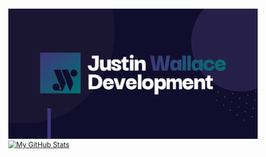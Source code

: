 ![Banner Image](/forlinkedin.png)
[![My GitHub Stats](https://github-readme-stats.vercel.app/api/?username=jpwallace22&count_private=true&hide_border=true&title_color=ffffff&text_color=b2bac2&icon_color=007173&bg_color=110e2d&border_radius=8px&showicons=true)]()
